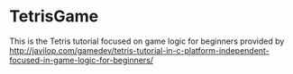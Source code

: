 TetrisGame
==========

This is the Tetris tutorial focused on game logic for beginners provided by http://javilop.com/gamedev/tetris-tutorial-in-c-platform-independent-focused-in-game-logic-for-beginners/
